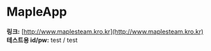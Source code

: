 # MapleApp
**링크:** [http://www.maplesteam.kro.kr](http://www.maplesteam.kro.kr)
<br />
**테스트용 id/pw:** test / test
